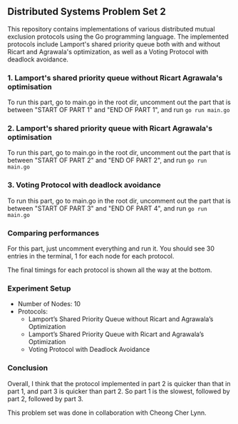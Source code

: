 ## Distributed Systems Problem Set 2

This repository contains implementations of various distributed mutual exclusion protocols using the Go programming language. The implemented protocols include Lamport's shared priority queue both with and without Ricart and Agrawala's optimization, as well as a Voting Protocol with deadlock avoidance.

### 1. Lamport's shared priority queue without Ricart Agrawala's optimisation

To run this part, go to main.go in the root dir, uncomment out the part that is between "START OF PART 1" and "END OF PART 1", and run 
```go run main.go``` 

### 2. Lamport's shared priority queue with Ricart Agrawala's optimisation

To run this part, go to main.go in the root dir, uncomment out the part that is between "START OF PART 2" and "END OF PART 2", and run 
```go run main.go``` 

### 3. Voting Protocol with deadlock avoidance 

To run this part, go to main.go in the root dir, uncomment out the part that is between "START OF PART 3" and "END OF PART 4", and run 
```go run main.go``` 

### Comparing performances

For this part, just uncomment everything and run it. You should see 30 entries in the terminal, 1 for each node for each protocol. 

The final timings for each protocol is shown all the way at the bottom. 

### Experiment Setup
- Number of Nodes: 10
- Protocols:
    - Lamport’s Shared Priority Queue without Ricart and Agrawala’s Optimization
    - Lamport’s Shared Priority Queue with Ricart and Agrawala’s Optimization
    - Voting Protocol with Deadlock Avoidance

### Conclusion

Overall, I think that the protocol implemented in part 2 is quicker than that in part 1, and part 3 is quicker than part 2. So part 1 is the slowest, followed by part 2, followed by part 3. 

This problem set was done in collaboration with Cheong Cher Lynn. 